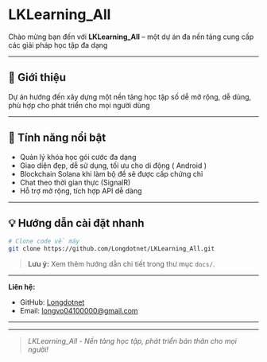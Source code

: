 # LKLearning_All

Chào mừng bạn đến với **LKLearning_All** – một dự án đa nền tảng cung cấp các giải pháp học tập đa dạng

---

## 🚀 Giới thiệu


  
Dự án hướng đến xây dựng một nền tảng học tập số dễ mở rộng, dễ dùng, phù hợp cho phát triển cho mọi người dùng

---

## 🌟 Tính năng nổi bật

- Quản lý khóa học gói cước đa dạng
- Giao diện đẹp, dễ sử dụng, tối ưu cho di động ( Android )
- Blockchain Solana khi làm bộ đề sẽ được cấp chứng chỉ
- Chat theo thời gian thực (SignalR)
- Hỗ trợ mở rộng, tích hợp API dễ dàng

---

## 💡 Hướng dẫn cài đặt nhanh

```bash
# Clone code về máy
git clone https://github.com/Longdotnet/LKLearning_All.git
```
> **Lưu ý:** Xem thêm hướng dẫn chi tiết trong thư mục `docs/`.

---
**Liên hệ:**  
- GitHub: [Longdotnet](https://github.com/Longdotnet)  
- Email: [longvo04100000@gmail.com](mailto:longvo04100000@gmail.com)  

---

---

> *LKLearning_All - Nền tảng học tập, phát triển bản thân cho mọi người!*
